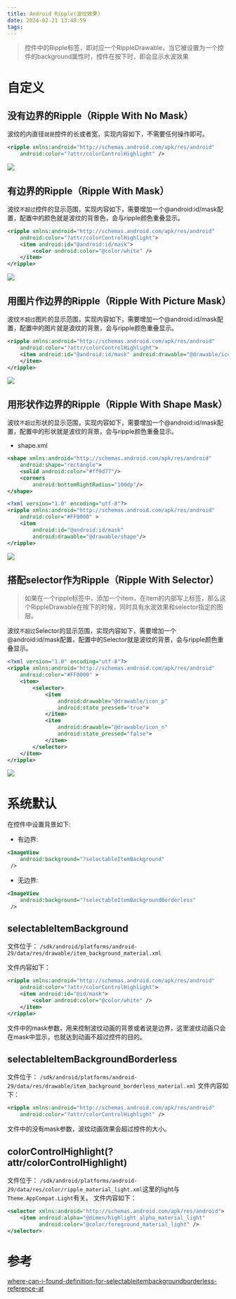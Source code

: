 ```yaml
---
title: Android Ripple(波纹效果)
date: 2024-02-21 13:49:59
tags:
---
```

> 控件中的Ripple标签，即对应一个RippleDrawable，当它被设置为一个控件的background属性时，控件在按下时，即会显示水波效果

# 自定义
## 没有边界的Ripple（Ripple With No Mask）
波纹的内直径`就是`控件的长或者宽，实现内容如下，不需要任何操作即可。
```xml
<ripple xmlns:android="http://schemas.android.com/apk/res/android"
    android:color="?attr/colorControlHighlight" />
```
![](https://pic.liaoheng.me/hc-pic/2024/02/fb5e3c11b575fa8e46d0847e7d3eea49.gif)

## 有边界的Ripple（Ripple With Mask）
波纹`不超过`控件的显示范围，实现内容如下，需要增加一个@android:id/mask配置，配置中的颜色就是波纹的背景色，会与ripple颜色重叠显示。
```xml
<ripple xmlns:android="http://schemas.android.com/apk/res/android"
    android:color="?attr/colorControlHighlight">
    <item android:id="@android:id/mask">
        <color android:color="@color/white" />
    </item>
</ripple>
```
![](https://pic.liaoheng.me/hc-pic/2024/02/cb0c71e1f80ff24750032f3c05d2289c.gif)

## 用图片作边界的Ripple（Ripple With Picture Mask）
波纹`不超过`图片的显示范围，实现内容如下，需要增加一个@android:id/mask配置，配置中的图片就是波纹的背景，会与ripple颜色重叠显示。
```xml
<ripple xmlns:android="http://schemas.android.com/apk/res/android"
    android:color="?attr/colorControlHighlight">
    <item android:id="@android:id/mask" android:drawable="@drawable/icon">
    </item>
</ripple>
```
![](https://pic.liaoheng.me/hc-pic/2024/02/bd440efc6f351d0cb406b131a7c69e59.gif)


## 用形状作边界的Ripple（Ripple With Shape Mask）
波纹`不超过`形状的显示范围，实现内容如下，需要增加一个@android:id/mask配置，配置中的形状就是波纹的背景，会与ripple颜色重叠显示。
- shape.xml
```xml
<shape xmlns:android="http://schemas.android.com/apk/res/android" 
    android:shape="rectangle">
    <solid android:color="#ff9d77"/>
    <corners
        android:bottomRightRadius="100dp"/>
</shape>
```
```xml
<?xml version="1.0" encoding="utf-8"?>
<ripple xmlns:android="http://schemas.android.com/apk/res/android"
    android:color="#FF0000" >
    <item
        android:id="@android:id/mask"
        android:drawable="@drawable/shape"/>
</ripple>
```
![](https://pic.liaoheng.me/hc-pic/2024/02/ae148630116fff2c868330bbcd1c8cbb.gif)

## 搭配selector作为Ripple（Ripple With Selector）
> 如果在一个ripple标签中，添加一个item，在item的内部写上<selector>标签，那么这个RippleDrawable在按下的时候，同时具有水波效果和selector指定的图层。

波纹`不超过`Selector的显示范围，实现内容如下，需要增加一个@android:id/mask配置，配置中的Selector就是波纹的背景，会与ripple颜色重叠显示。
```xml
<?xml version="1.0" encoding="utf-8"?>
<ripple xmlns:android="http://schemas.android.com/apk/res/android"
    android:color="#FF0000" >
    <item>
        <selector>
            <item
                android:drawable="@drawable/icon_p"
                android:state_pressed="true">
            </item>
            <item
                android:drawable="@drawable/icon_n"
                android:state_pressed="false">
            </item>
        </selector>
    </item>
</ripple>
```
![](https://pic.liaoheng.me/hc-pic/2024/02/171202fd7e581ad3d0d53296332cedb9.gif)


# 系统默认

在控件中设置背景如下:
- 有边界:
```xml
<ImageView
    android:background="?selectableItemBackground"
 />
```
- 无边界:
```xml
<ImageView
    android:background="?selectableItemBackgroundBorderless"
 />
```

## selectableItemBackground
文件位于：
`/sdk/android/platforms/android-29/data/res/drawable/item_background_material.xml`

文件内容如下：
```xml
<ripple xmlns:android="http://schemas.android.com/apk/res/android"
    android:color="?attr/colorControlHighlight">
    <item android:id="@id/mask">
        <color android:color="@color/white" />
    </item>
</ripple>
```
文件中的mask参数，用来控制波纹动画的背景或者说是边界，这里波纹动画只会在mask中显示，也就达到动画不超过控件的目的。

## selectableItemBackgroundBorderless
文件位于： 
`/sdk/android/platforms/android-29/data/res/drawable/item_background_borderless_material.xml`
文件内容如下：
```xml
<ripple xmlns:android="http://schemas.android.com/apk/res/android"
    android:color="?attr/colorControlHighlight" />
```
文件中的没有mask参数，波纹动画效果会超过控件的大小。

## colorControlHighlight(?attr/colorControlHighlight)
文件位于： 
`/sdk/android/platforms/android-29/data/res/color/ripple_material_light.xml`这里的light与`Theme.AppCompat.Light`有关。
文件内容如下：
```xml
<selector xmlns:android="http://schemas.android.com/apk/res/android">
    <item android:alpha="@dimen/highlight_alpha_material_light"
          android:color="@color/foreground_material_light" />
</selector>
```

# 参考
[where-can-i-found-definition-for-selectableitembackgroundborderless-reference-at](https://stackoverflow.com/questions/64654113/where-can-i-found-definition-for-selectableitembackgroundborderless-reference-at)
